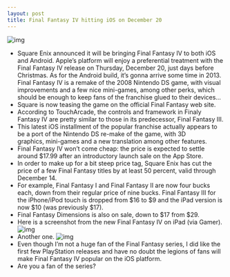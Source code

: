 ```yaml
---
layout: post
title: Final Fantasy IV hitting iOS on December 20
---
```

![img](http://media.idownloadblog.com/wp-content/uploads/2012/12/Final-Fantasy-IV-artwork.jpeg)
* Square Enix announced it will be bringing Final Fantasy IV to both iOS and Android. Apple’s platform will enjoy a preferential treatment with the Final Fantasy IV release on Thursday, December 20, just days before Christmas. As for the Android build, it’s gonna arrive some time in 2013. Final Fantasy IV is a remake of the 2008 Nintendo DS game, with visual improvements and a few nice mini-games, among other perks, which should be enough to keep fans of the franchise glued to their devices…
* Square is now teasing the game on the official Final Fantasy web site.
* According to TouchArcade, the controls and framework in Finaly Fantasy IV are pretty similar to those in its predecessor, Final Fantasy III.
* This latest iOS installment of the popular franchise actually appears to be a port of the Nintendo DS re-make of the game, with 3D graphics, mini-games and a new translation among other features.
* Final Fantasy IV won’t come cheap: the price is expected to settle around $17.99 after an introductory launch sale on the App Store.
* In order to make up for a bit steep price tag, Square Enix has cut the price of a few Final Fantasy titles by at least 50 percent, valid through December 14.
* For example, Final Fantasy I and Final Fantasy II are now four bucks each, down from their regular price of nine bucks. Final Fantasy III for the iPhone/iPod touch is dropped from $16 to $9 and the iPad version is now $10 (was previously $17).
* Final Fantasy Dimensions is also on sale, down to $17 from $29.
* Here is a screenshot from the new Final Fantasy IV on iPad (via Gamer).
![img](http://media.idownloadblog.com/wp-content/uploads/2012/12/Final-Fantasy-IV-iPhone-screenshot-001.jpg)
* Another one.
![img](http://media.idownloadblog.com/wp-content/uploads/2012/12/Final-Fantasy-IV-iPhone-screenshot-002.jpg)
* Even though I’m not a huge fan of the Final Fantasy series, I did like the first few PlayStation releases and have no doubt the legions of fans will make Final Fantasy IV popular on the iOS platform.
* Are you a fan of the series?

